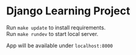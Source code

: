 # Django Learning Project

Run `make update` to install requirements.<br>
Run `make rundev` to start local server.

App will be available under `localhost:8000`